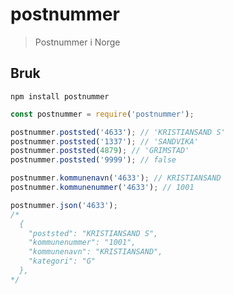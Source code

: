 # postnummer

> Postnummer i Norge

## Bruk

```npm install postnummer```

```javascript
const postnummer = require('postnummer');
```

```javascript
postnummer.poststed('4633'); // 'KRISTIANSAND S'
postnummer.poststed('1337'); // 'SANDVIKA'
postnummer.poststed(4879); // 'GRIMSTAD'
postnummer.poststed('9999'); // false

postnummer.kommunenavn('4633'); // KRISTIANSAND
postnummer.kommunenummer('4633'); // 1001

postnummer.json('4633');
/*
  {
    "poststed": "KRISTIANSAND S",
    "kommunenummer": "1001",
    "kommunenavn": "KRISTIANSAND",
    "kategori": "G"
  },
*/
```
